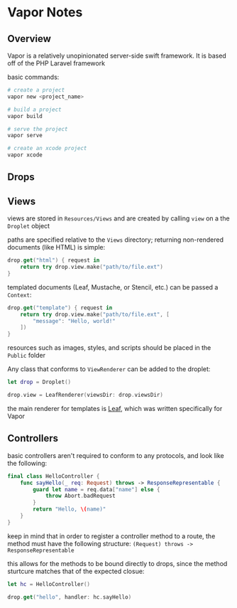 # Vapor Notes

## Overview

Vapor is a relatively unopinionated server-side swift framework. It is based off of the PHP Laravel framework

basic commands:

```sh
# create a project
vapor new <project_name>

# build a project
vapor build

# serve the project
vapor serve

# create an xcode project
vapor xcode
```

## Drops



## Views

views are stored in `Resources/Views` and are created by calling `view` on a the `Droplet` object

paths are specified relative to the `Views` directory; returning non-rendered documents (like HTML) is simple:

```swift
drop.get("html") { request in
    return try drop.view.make("path/to/file.ext")
}
```

templated documents (Leaf, Mustache, or Stencil, etc.) can be passed a `Context`:

```swift
drop.get("template") { request in
    return try drop.view.make("path/to/file.ext", [
        "message": "Hello, world!"
    ])
}
```

resources such as images, styles, and scripts should be placed in the `Public` folder

Any class that conforms to `ViewRenderer` can be added to the droplet:

```swift
let drop = Droplet()

drop.view = LeafRenderer(viewsDir: drop.viewsDir)
```

the main renderer for templates is [Leaf](https://vapor.github.io/documentation/guide/leaf.html), which was written specifically for Vapor

## Controllers

basic controllers aren't required to conform to any protocols, and look like the following:

```swift
final class HelloController {
    func sayHello(_ req: Request) throws -> ResponseRepresentable {
        guard let name = req.data["name"] else { 
            throw Abort.badRequest 
        }
        return "Hello, \(name)"
    }
}
```

keep in mind that in order to register a controller method to a route, the method must have the following structure: 
`(Request) throws -> ResponseRepresentable`

this allows for the methods to be bound directly to drops, since the method sturtcure matches that of the expected closue:

```swift
let hc = HelloController()

drop.get("hello", handler: hc.sayHello)
```

